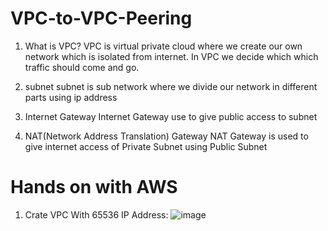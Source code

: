 # VPC-to-VPC-Peering

1. What is VPC?
VPC is virtual private cloud where we create our own network which is isolated from internet. In VPC we decide which which traffic should come and go.

2. subnet
subnet is sub network where we divide our network in different parts using ip address

3. Internet Gateway
Internet Gateway use to give public access to subnet

4. NAT(Network Address Translation) Gateway
NAT Gateway is used to give internet access of Private Subnet using Public Subnet

# Hands on with AWS

1. Crate VPC With 65536 IP Address:
![image](https://github.com/shubhamkale119/VPC-to-VPC-Peering/assets/128287182/94d7d7c7-489a-4daf-831c-2a6338e204e7)
